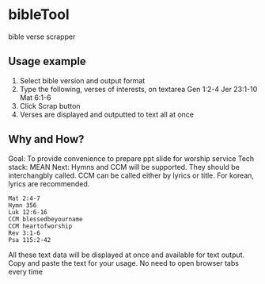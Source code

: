 # bibleTool
bible verse scrapper


## Usage example
1) Select bible version and output format
2) Type the following, verses of interests, on textarea
Gen 1:2-4
Jer 23:1-10
Mat 6:1-6
3) Click Scrap button
4) Verses are displayed and outputted to text all at once

## Why and How?
Goal: To provide convenience to prepare ppt slide for worship service
Tech stack: MEAN
Next: Hymns and CCM will be supported. They should be interchangbly called. CCM can be called either by lyrics or title. For korean, lyrics are recommended.
```
Mat 2:4-7
Hymn 356
Luk 12:6-16
CCM blessedbeyourname
CCM heartofworship
Rev 3:1-6
Psa 115:2-42
```

All these text data will be displayed at once and available for text output.
Copy and paste the text for your usage. No need to open browser tabs every time
